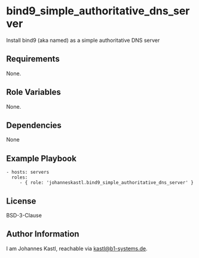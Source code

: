 bind9_simple_authoritative_dns_server
=========

Install bind9 (aka named) as a simple authoritative DNS server

Requirements
------------

None.

Role Variables
--------------

None.

Dependencies
------------

None

Example Playbook
----------------

    - hosts: servers
      roles:
         - { role: 'johanneskastl.bind9_simple_authoritative_dns_server' }

License
-------

BSD-3-Clause

Author Information
------------------

I am Johannes Kastl, reachable via kastl@b1-systems.de.
